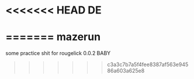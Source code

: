 <<<<<<< HEAD
DE
==
=======
mazerun
=======

some practice shit for rougelick 0.0.2 BABY
>>>>>>> c3a3c7b7a5f4fee8387af563e94586a603a625e8
